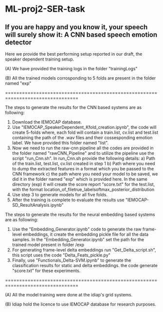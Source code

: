 # ML-proj2-SER-task
## If you are happy and you know it, your speech will surely show it: A CNN based speech emotion detector 
Here we provide the best performing setup reported in our draft, the speaker dependent training setup.

(A) We have provided the training logs in the folder "trainingLogs" 

(B) All the trained models corrosponding to 5 folds are present in the folder named "exp"

================================================================================

The steps to generate the results for the CNN based systems are as following:
1. Download the IEMOCAP database.
2. Use "IEMOCAP_SpeakerDependent_Kfold_creation.ipynb", the code will create 5-folds where, each fold will contain a train.list, cv.list and test.list containing the path of the .wav files and their cossesponding emotion label. We have provided this folder named "list".
3. Now we need to run the raw-cnn pipeline all the codes are provided in the folder named "rawCNN_Pipeline" and to utilize the pipeline use the script "run_Cnn.sh". In run_Cnn.sh provide the following details:
      a) Path of the train.list, test.list, cv.list created in step 1
      b) Path where you need to dump the extracted features in a format which you be passed to the CNN framework
      c) the path where you need your model to be saved, we did it in the folder named "exp" which is provided here. In the same directory (exp) it will create            the score report "score.txt" for the test.list, with the format location_of_file<space>true_label<space>softmax_posterior_distribution
4. Use step 3 to generate models for all five folds.
5. After the training is complete to evaluate the results use "IEMOCAP-SD_ResultAnalysis.ipynb"
  
The steps to generate the results for the neural embedding based systems are as following:
  1. Use the "Embedding_Generator.ipynb" code to generate the raw frame-level embeddings, it create the embedding pickle file for all the data samples. In the "Embedding_Generator.ipynb" set the path for the trained model present in folder /exp 
  2. For generating frame-level delta embeddings run "Get_Delta_script.sh", this script uses the code "Delta_Feats_pickle.py"
  3. Finally, use "Functionals_Delta-SVM.ipynb" to generate the classification results for static and delta embeddings. the code generate "score.txt" for these experiments.

  ================================================================================
  
 (A) All the model training were done at the idiap's grid systems. 
 
  (B) Idiap hold the licence to use IEMOCAP database for research purposes.
  

 
